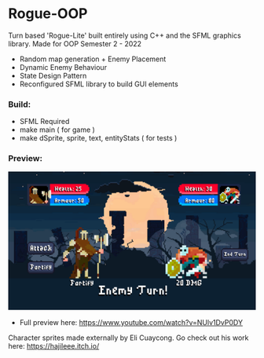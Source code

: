 # Rogue-OOP
Turn based 'Rogue-Lite' built entirely using C++ and the SFML graphics library. Made for OOP Semester 2 - 2022
* Random map generation + Enemy Placement
* Dynamic Enemy Behaviour
* State Design Pattern
* Reconfigured SFML library to build GUI elements

### Build:
- SFML Required
- make main ( for game )
- make dSprite, sprite, text, entityStats ( for tests )

### Preview:

![Preview_GIF](/GitHub/preview.gif)

- Full preview here: https://www.youtube.com/watch?v=NUlv1DvP0DY


Character sprites made externally by Eli Cuaycong. Go check out his work here: https://hajileee.itch.io/
